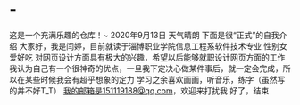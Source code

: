 
# -
这是一个充满乐趣的仓库！~
2020年9月13日
天气晴朗
下面是很“正式”的自我介绍
大家好，我是闫婷，目前就读于淄博职业学院信息工程系软件技术专业
性别女爱好吃
对网页设计方面具有极大的兴趣，希望以后能够就职设计网页方面的工作
我认为自己有一个很神奇的优点，一旦我下定决心做某件事后，就一定会完成，所以在某些时候我会有超乎想象的定力
学习之余喜欢画画，听音乐，练字（虽然写的并不好T_T）
我的邮箱是151119188@qq.com，欢迎来打扰我
好了，结束
